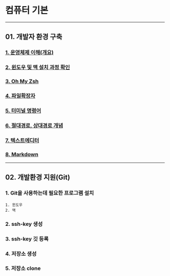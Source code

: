 # 컴퓨터 기본
---
## 01. 개발자 환경 구축

### [1. 운영체제 이해(개요)](./../운영체제의이해.md)
### [2. 윈도우 및 맥 설치 과정 확인](https://www.notion.so/20220120-3ec097504d394cfc83298da736a541dd)
### [3. Oh My Zsh](https://www.notion.so/20220120-3ec097504d394cfc83298da736a541dd)
### [4. 파일확장자](./../파일확장자.md)
### [5. 터미널 명령어](./../터미널명령어.md)
### [6. 절대경로, 상대경로 개념](./../경로개념.md)
### [7. 텍스트에디터](./../텍스트에디터.md)
### [8. Markdown](./../markdown/markdown.md)

---
## 02. 개발환경 지원(Git)

### 1. Git을 사용하는데 필요한 프로그램 설치
    1. 윈도우
    2. 맥
### 2. ssh-key 생성
### 3. ssh-key 깃 등록
### 4. 저장소 생성
### 5. 저장소 clone

